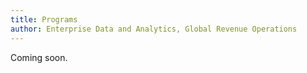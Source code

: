 ```yaml
---
title: Programs
author: Enterprise Data and Analytics, Global Revenue Operations
---
```


Coming soon.
